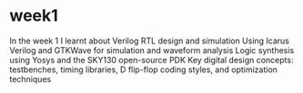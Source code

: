 # week1
In the week 1 I learnt about 
Verilog RTL design and simulation
Using Icarus Verilog and GTKWave for simulation and waveform analysis
Logic synthesis using Yosys and the SKY130 open-source PDK
Key digital design concepts: testbenches, timing libraries, D flip-flop coding styles, and optimization techniques
